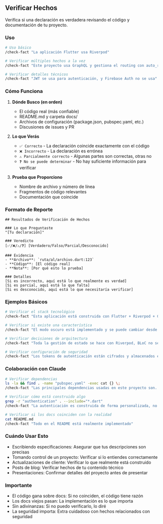 ## Verificar Hechos

Verifica si una declaración es verdadera revisando el código y documentación de tu proyecto.

### Uso

```bash
# Uso básico
/check-fact "La aplicación Flutter usa Riverpod"

# Verificar múltiples hechos a la vez
/check-fact "Este proyecto usa GraphQL y gestiona el routing con auto_route"

# Verificar detalles técnicos
/check-fact "JWT se usa para autenticación, y Firebase Auth no se usa"
```

### Cómo Funciona

1. **Dónde Busco (en orden)**
   - El código real (más confiable)
   - README.md y carpeta docs/
   - Archivos de configuración (package.json, pubspec.yaml, etc.)
   - Discusiones de issues y PR

2. **Lo que Verás**
   - `✅ Correcto` - La declaración coincide exactamente con el código
   - `❌ Incorrecto` - La declaración es errónea
   - `⚠️ Parcialmente correcto` - Algunas partes son correctas, otras no
   - `❓ No se puede determinar` - No hay suficiente información para verificar

3. **Prueba que Proporciono**
   - Nombre de archivo y número de línea
   - Fragmentos de código relevantes
   - Documentación que coincide

### Formato de Reporte

```
## Resultados de Verificación de Hechos

### Lo que Preguntaste
"[Tu declaración]"

### Veredicto
[✅/❌/⚠️/❓] [Verdadero/Falso/Parcial/Desconocido]

### Evidencia
- **Archivo**: `ruta/al/archivo.dart:123`
- **Código**: [El código real]
- **Nota**: [Por qué esto lo prueba]

### Detalles
[Si es incorrecto, aquí está lo que realmente es verdad]
[Si es parcial, aquí está lo que falta]
[Si es desconocido, aquí está lo que necesitaría verificar]
```

### Ejemplos Básicos

```bash
# Verificar el stack tecnológico
/check-fact "Esta aplicación está construida con Flutter + Riverpod + GraphQL"

# Verificar si existe una característica
/check-fact "El modo oscuro está implementado y se puede cambiar desde configuración de usuario"

# Verificar decisiones de arquitectura
/check-fact "Toda la gestión de estado se hace con Riverpod, BLoC no se usa"

# Verificar configuración de seguridad
/check-fact "Los tokens de autenticación están cifrados y almacenados en almacenamiento seguro"
```

### Colaboración con Claude

```bash
# Verificar dependencias
ls -la && find . -name "pubspec.yaml" -exec cat {} \;
/check-fact "Las principales dependencias usadas en este proyecto son..."

# Verificar cómo está construido algo
grep -r "authentication" . --include="*.dart"
/check-fact "La autenticación es construida de forma personalizada, no usa auth de terceros"

# Verificar si los docs coinciden con la realidad
cat README.md
/check-fact "Todo en el README está realmente implementado"
```

### Cuándo Usar Esto

- Escribiendo especificaciones: Asegurar que tus descripciones son precisas
- Tomando control de un proyecto: Verificar si lo entiendes correctamente
- Actualizaciones de cliente: Verificar lo que realmente está construido
- Posts de blog: Verificar hechos de tu contenido técnico
- Presentaciones: Confirmar detalles del proyecto antes de presentar

### Importante

- El código gana sobre docs: Si no coinciden, el código tiene razón
- Los docs viejos pasan: La implementación es lo que importa
- Sin adivinanzas: Si no puedo verificarlo, lo diré
- La seguridad importa: Extra cuidadoso con hechos relacionados con seguridad
